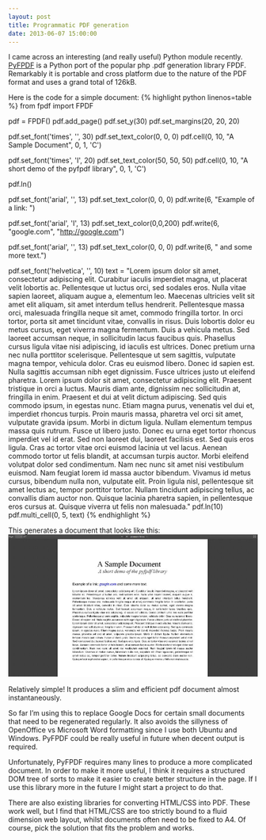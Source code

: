 ```yaml
---
layout: post
title: Programmatic PDF generation
date: 2013-06-07 15:00:00
---
```


I came across an interesting (and really useful) Python module recently. [PyFPDF](https://code.google.com/p/pyfpdf/) is a Python port of the popular php .pdf generation library FPDF. Remarkably it is portable and cross platform due to the nature of the PDF format and uses a grand total of 126kB.

Here is the code for a simple document:
{% highlight python linenos=table %}
from fpdf import FPDF

pdf = FPDF()
pdf.add_page()
pdf.set_y(30)
pdf.set_margins(20, 20, 20)

pdf.set_font('times', '', 30)
pdf.set_text_color(0, 0, 0)
pdf.cell(0, 10, "A Sample Document", 0, 1, 'C')

pdf.set_font('times', 'I', 20)
pdf.set_text_color(50, 50, 50)
pdf.cell(0, 10, "A short demo of the pyfpdf library", 0, 1, 'C')

pdf.ln()

pdf.set_font('arial', '', 13)
pdf.set_text_color(0, 0, 0)
pdf.write(6, "Example of a link: ")

pdf.set_font('arial', 'I', 13)
pdf.set_text_color(0,0,200)
pdf.write(6, "google.com", "http://google.com")

pdf.set_font('arial', '', 13)
pdf.set_text_color(0, 0, 0)
pdf.write(6, " and some more text.")

pdf.set_font('helvetica', '', 10)
text = "Lorem ipsum dolor sit amet, consectetur adipiscing elit. Curabitur iaculis imperdiet magna, ut placerat velit lobortis ac. Pellentesque ut luctus orci, sed sodales eros. Nulla vitae sapien laoreet, aliquam augue a, elementum leo. Maecenas ultricies velit sit amet elit aliquam, sit amet interdum tellus hendrerit. Pellentesque massa orci, malesuada fringilla neque sit amet, commodo fringilla tortor. In orci tortor, porta sit amet tincidunt vitae, convallis in risus. Duis lobortis dolor eu metus cursus, eget viverra magna fermentum. Duis a vehicula metus. Sed laoreet accumsan neque, in sollicitudin lacus faucibus quis. Phasellus cursus ligula vitae nisi adipiscing, id iaculis est ultrices. Donec pretium urna nec nulla porttitor scelerisque. Pellentesque ut sem sagittis, vulputate magna tempor, vehicula dolor. Cras eu euismod libero. Donec id sapien est. Nulla sagittis accumsan nibh eget dignissim. Fusce ultrices justo ut eleifend pharetra. Lorem ipsum dolor sit amet, consectetur adipiscing elit. Praesent tristique in orci a luctus. Mauris diam ante, dignissim nec sollicitudin at, fringilla in enim. Praesent et dui at velit dictum adipiscing. Sed quis commodo ipsum, in egestas nunc. Etiam magna purus, venenatis vel dui et, imperdiet rhoncus turpis. Proin mauris massa, pharetra vel orci sit amet, vulputate gravida ipsum. Morbi in dictum ligula. Nullam elementum tempus massa quis rutrum. Fusce ut libero justo. Donec eu urna eget tortor rhoncus imperdiet vel id erat. Sed non laoreet dui, laoreet facilisis est. Sed quis eros ligula. Cras ac tortor vitae orci euismod lacinia ut vel lacus. Aenean commodo tortor ut felis blandit, at accumsan turpis auctor. Morbi eleifend volutpat dolor sed condimentum. Nam nec nunc sit amet nisi vestibulum euismod. Nam feugiat lorem id massa auctor bibendum. Vivamus id metus cursus, bibendum nulla non, vulputate elit. Proin ligula nisl, pellentesque sit amet lectus ac, tempor porttitor tortor. Nullam tincidunt adipiscing tellus, ac convallis diam auctor non. Quisque lacinia pharetra sapien, in pellentesque eros cursus at. Quisque viverra ut felis non malesuada."
pdf.ln(10)
pdf.multi_cell(0, 5, text)
{% endhighlight %}

This generates a document that looks like this:
![PDF Sample](/assets/img/screenshot.13.jpg)

Relatively simple! It produces a slim and efficient pdf document almost instantaneously.

So far I’m using this to replace Google Docs for certain small documents that need to be regenerated regularly. It also avoids the sillyness of OpenOffice vs Microsoft Word formatting since I use both Ubuntu and Windows. PyFPDF could be really useful in future when decent output is required.

Unfortunately, PyFPDF requires many lines to produce a more complicated document. In order to make it more useful, I think it requires a structured DOM tree of sorts to make it easier to create better structure in the page. If I use this library more in the future I might start a project to do that.

There are also existing libraries for converting HTML/CSS into PDF. These work well, but I find that HTML/CSS are too strictly bound to a fluid dimension web layout, whilst documents often need to be fixed to A4. Of course, pick the solution that fits the problem and works.